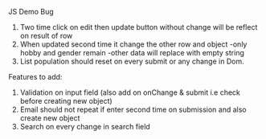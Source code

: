 JS Demo Bug

1. Two time click on edit then update button without change will be reflect on result  of row 
2. When updated second time it change the other row and object -only hobby and gender remain -other data will replace with empty string
3. List population should reset on every submit or any change in Dom.

Features to add:
1. Validation on input field (also add on onChange & submit i.e check before creating new object)
2. Email should not repeat if enter second time on submission and also create new object
3. Search on every change in search field
